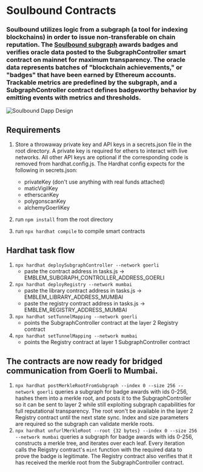 # Soulbound Contracts

### Soulbound utilizes logic from a subgraph (a tool for indexing blockchains) in order to issue non-transferable on chain reputation. The [Soulbound subgraph](https://thegraph.com/explorer/subgraph?id=BKWqzRUajb4zK3X8LwwEACH2tVgprgEE8ZdsHdknxQEk&view=Overview) awards badges and verifies oracle data posted to the SubgraphController smart contract on mainnet for maximum transparency. The oracle data represents batches of "blockchain achievements," or "badges" that have been earned by Ethereum accounts. Trackable metrics are predefined by the subgraph, and a SubgraphController contract defines badgeworthy behavior by emitting events with metrics and thresholds.

![Soulbound Dapp Design](https://user-images.githubusercontent.com/4196637/156137243-71a114c5-cfd1-4a47-9f76-0207f693d79a.png)

## Requirements
1. Store a throwaway private key and API keys in a secrets.json file in the root directory. A private key is required for ethers to interact with live networks. All other API keys are optional if the corresponding code is removed from hardhat.config.js. The Hardhat config expects for the following in secrets.json:
   - privateKey (don't use anything with real funds attached)
   - maticVigilKey
   - etherscanKey
   - polygonscanKey
   - alchemyGoerliKey
  
2. run ```npm install``` from the root directory
3. run ```npx hardhat compile``` to compile smart contracts

## Hardhat task flow
1. ```npx hardhat deploySubgraphController --network goerli```
   - paste the contract address in tasks.js -> EMBLEM_SUBGRAPH_CONTROLLER_ADDRESS_GOERLI
2. ```npx hardhat deployRegistry --network mumbai```
   - paste the library contract address in tasks.js -> EMBLEM_LIBRARY_ADDRESS_MUMBAI
   - paste the registry contract address in tasks.js -> EMBLEM_REGISTRY_ADDRESS_MUMBAI
3. ```npx hardhat setTunnelMapping --network goerli```
   - points the SubgraphController contract at the layer 2 Registry contract
4. ```npx hardhat setTunnelMapping --network mumbai```
   - points the Registry contract at layer 1 SubgraphController contract

## The contracts are now ready for bridged communication from Goerli to Mumbai.
1. ```npx hardhat postMerkleRootFromSubgraph --index 0 --size 256 --network goerli``` queries a subgraph for badge awards with ids 0-256, hashes them into a merkle root, and posts it to the SubgraphController so it can be sent to layer 2 while still exploiting subgraph capabilities for full reputational transparency. The root won't be available in the layer 2 Registry contract until the next state sync. Index and size parameters are required so the subgraph can validate merkle roots.
2. ```npx hardhat unfurlMerkleRoot --root {32 bytes} --index 0 --size 256 --network mumbai``` queries a subgraph for badge awards with ids 0-256, constructs a merkle tree, and iterates over each leaf. Every iteration calls the Reigstry contract's ```mint``` function with the required data to prove the badge is legitimate. The Registry contract also verifies that it has received the merkle root from the SubgraphController contract.
